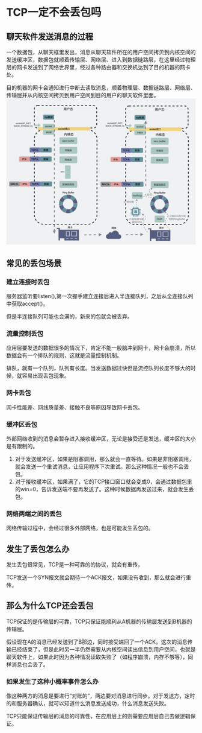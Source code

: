 # TCP一定不会丢包吗

## 聊天软件发送消息的过程

一个数据包，从聊天框里发出，消息从聊天软件所在的用户空间拷贝到内核空间的发送缓冲区，数据包就顺着传输层、网络层、进入到数据链路层，在这里经过物理层的网卡发送到了网络世界里，经过各种路由器和交换机达到了目的机器的网卡处。

目的机器的网卡会通知进行中断去读取消息，顺着物理层、数据链路层、网络层、传输层并从内核空间拷贝到用户空间到目的用户的聊天软件里面。
![image](./chat.png)

## 常见的丢包场景

### 建立连接时丢包
服务器监听要listen(),第一次握手建立连接后进入半连接队列，之后从全连接队列中获取accept()。

但是半连接队列可能也会满的，新来的包就会被丢弃。

### 流量控制丢包
应用层要发送的数据很多的情况下，肯定不能一股脑冲到网卡，网卡会崩溃，所以数据会有一个排队的规则，这就是流量控制机制。

排队，就有一个队列，队列有长度。当发送数据过快但是流控队列长度不够大的时候，就容易出现丢包现象。

### 网卡丢包
网卡性能差、网线质量差、接触不良等原因导致网卡丢包。

### 缓冲区丢包
外部网络收到的消息会暂存进入接收缓冲区，无论是接受还是发送，缓冲区的大小是有限制的。

1. 对于发送缓冲区，如果是阻塞调用，那么就会一直等待。如果是非阻塞调用，就会发送一个重试消息，让应用程序下次重试。那么这种情况一般也不会丢包。
2. 对于接收缓冲区，如果满了，它的TCP接口窗口就会变成0，会通过数据包里的win=0，告诉发送端不要再发送了。这种时候数据再发送过来，就会发生丢包。

### 网络两端之间的丢包
网络传输过程中，会经过很多外部网络，也是可能发生丢包的。

## 发生了丢包怎么办
发生丢包很常见，TCP是一种可靠的的协议，就会有重传。

TCP发送一个SYN报文就会期待一个ACK报文，如果没有收到，那么就会进行重传。

## 那么为什么TCP还会丢包
TCP保证的是传输层的可靠，TCP只保证能顺利从A机器的传输层发送到B机器的传输层。

假设现在A的消息已经发送到了B那边，同时接受端回了一个ACK。这次的消息传输已经结束了，但是此时另一半仍然需要从内核空间读出信息到用户空间，也就是聊天软件上，如果此时因为各种情况读取失败了（如程序崩溃，内存不够等），同样消息也会丢了。

### 如果发生了这种小概率事件怎么办
像这种两方的消息是要进行“对账的”，两边要对消息进行同步。对于发送方，定时的和服务器确认，就可以知道什么消息发送成功，什么消息发送失败。

TCP只能保证传输层的消息的可靠性，在应用层上的则需要应用层自己去做逻辑保证。